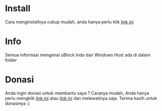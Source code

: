 # Install
Cara menginstallnya cukup mudah, anda hanya perlu klik <a href="abp:subscribe?location=https://github.com/Hakame-kun/uBlock-Filters-Indonesia/raw/master/uBlock%20Indo/ubindo.txt&title=uBlock Indo&requiresLocation=https://easylist-downloads.adblockplus.org/easylist.txt&requiresTitle=Easylist">link ini</a>
# Info
Semua informasi mengenai uBlock Indo dan Windows Host ada di dalam folder
# Donasi
Anda ingin donasi untuk membantu saya ? Caranya mudah, Anda hanya perlu mengklik <a href="https://shrinkearn.com/E2n">link ini</a> atau <a href="https://1safe.link/sWzwp">link ini</a> dan melewatinya saja. Terima kasih untuk donasinya :)
